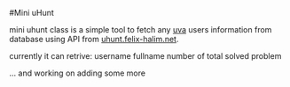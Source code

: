 #Mini uHunt

mini uhunt class is a simple tool to fetch any [uva](http://uva.onlinejudge.org) users information from database using API from [uhunt.felix-halim.net](http://uhunt.felix-halim.net).

currently it can retrive:
username
fullname
number of total solved problem

... and working on adding some more
